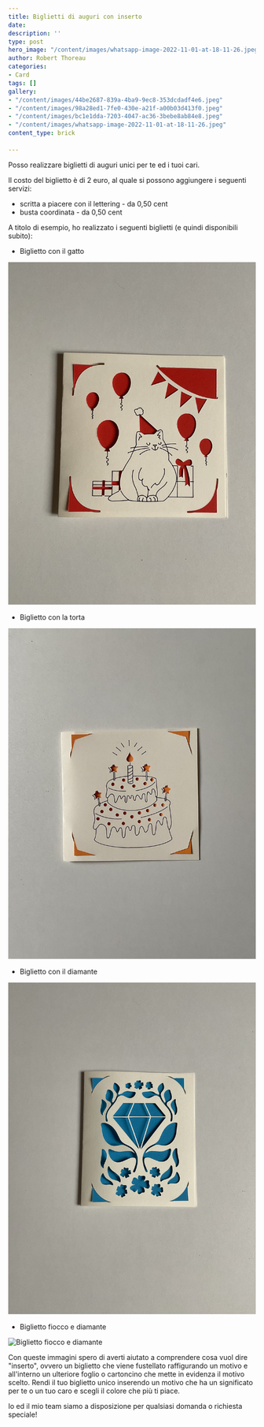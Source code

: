 ```yaml
---
title: Biglietti di auguri con inserto
date: 
description: ''
type: post
hero_image: "/content/images/whatsapp-image-2022-11-01-at-18-11-26.jpeg"
author: Robert Thoreau
categories:
- Card
tags: []
gallery:
- "/content/images/44be2687-839a-4ba9-9ec8-353dcdadf4e6.jpeg"
- "/content/images/98a28ed1-7fe0-430e-a21f-a00b03d413f0.jpeg"
- "/content/images/bc1e1dda-7203-4047-ac36-3bebe8ab84e8.jpeg"
- "/content/images/whatsapp-image-2022-11-01-at-18-11-26.jpeg"
content_type: brick

---
```

Posso realizzare biglietti di auguri unici per te ed i tuoi cari.

Il costo del biglietto è di 2 euro, al quale si possono aggiungere i seguenti servizi:

* scritta a piacere con il lettering - da 0,50 cent
* busta coordinata - da 0,50 cent

A titolo di esempio, ho realizzato i seguenti biglietti (e quindi disponibili subito):

* Biglietto con il gatto

![Biglietto con il gatto](/content/images/734ed31e-8c98-4ee5-ad96-66d04c051fbd.jpeg)

* Biglietto con la torta

![Biglietto con la torta](/content/images/bc1e1dda-7203-4047-ac36-3bebe8ab84e8.jpeg)

* Biglietto con il diamante

![Biglietto con il diamante](/content/images/44be2687-839a-4ba9-9ec8-353dcdadf4e6.jpeg)

* Biglietto fiocco e diamante

![Biglietto fiocco e diamante](/content/images/98a28ed1-7fe0-430e-a21f-a00b03d413f0.jpeg)

Con queste immagini spero di averti aiutato a comprendere cosa vuol dire "inserto", ovvero un biglietto che viene fustellato raffigurando un motivo e all'interno un ulteriore foglio o cartoncino che mette in evidenza il motivo scelto. Rendi il tuo biglietto unico inserendo un motivo che ha un significato per te o un tuo caro e scegli il colore che più ti piace.

Io ed il mio team siamo a disposizione per qualsiasi domanda o richiesta speciale! 